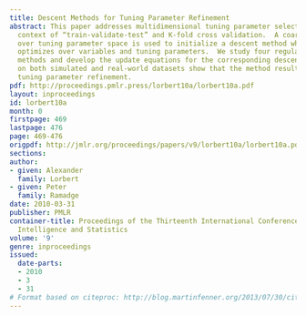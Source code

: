 ```yaml
---
title: Descent Methods for Tuning Parameter Refinement
abstract: This paper addresses multidimensional tuning parameter selection in the
  context of “train-validate-test” and K-fold cross validation.  A coarse grid search
  over tuning parameter space is used to initialize a descent method which then jointly
  optimizes over variables and tuning parameters.  We study four regularized regression
  methods and develop the update equations for the corresponding descent algorithms.  Experiments
  on both simulated and real-world datasets show that the method results in significant
  tuning parameter refinement.
pdf: http://proceedings.pmlr.press/lorbert10a/lorbert10a.pdf
layout: inproceedings
id: lorbert10a
month: 0
firstpage: 469
lastpage: 476
page: 469-476
origpdf: http://jmlr.org/proceedings/papers/v9/lorbert10a/lorbert10a.pdf
sections: 
author:
- given: Alexander
  family: Lorbert
- given: Peter
  family: Ramadge
date: 2010-03-31
publisher: PMLR
container-title: Proceedings of the Thirteenth International Conference on Artificial
  Intelligence and Statistics
volume: '9'
genre: inproceedings
issued:
  date-parts:
  - 2010
  - 3
  - 31
# Format based on citeproc: http://blog.martinfenner.org/2013/07/30/citeproc-yaml-for-bibliographies/
---
```

